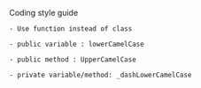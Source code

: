 Coding style guide

    - Use function instead of class
    
    - public variable : lowerCamelCase
    
    - public method : UpperCamelCase
    
    - private variable/method: _dashLowerCamelCase
    
    